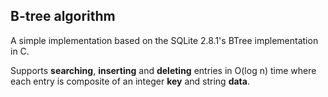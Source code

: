 ## B-tree algorithm ##
A simple implementation based on the SQLite 2.8.1's BTree implementation in C.

Supports **searching**, **inserting** and **deleting** entries in O(log n) time where each entry is composite of an integer **key** and string **data**. 
